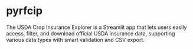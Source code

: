 # pyrfcip
The USDA Crop Insurance Explorer is a Streamlit app that lets users easily access, filter, and download official USDA insurance data, supporting various data types with smart validation and CSV export.
